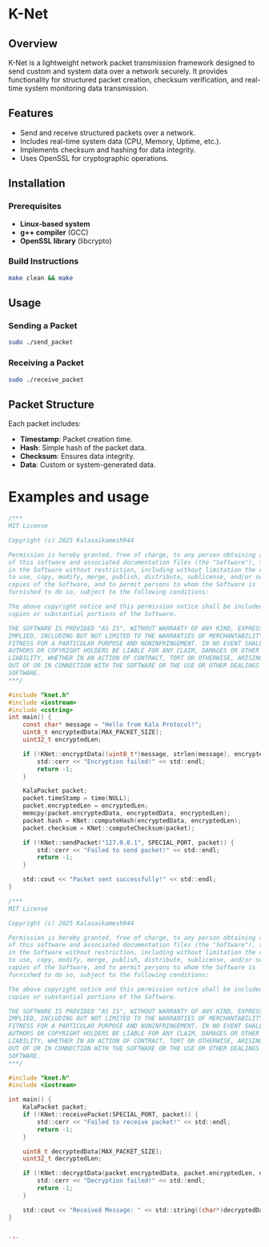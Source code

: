 # K-Net

## Overview
K-Net is a lightweight network packet transmission framework designed to send custom and system data over a network securely. It provides functionality for structured packet creation, checksum verification, and real-time system monitoring data transmission.

## Features
- Send and receive structured packets over a network.
- Includes real-time system data (CPU, Memory, Uptime, etc.).
- Implements checksum and hashing for data integrity.
- Uses OpenSSL for cryptographic operations.

## Installation
### Prerequisites
- **Linux-based system**
- **g++ compiler** (GCC)
- **OpenSSL library** (libcrypto)

### Build Instructions
```bash
make clean && make
```

## Usage
### Sending a Packet
```bash
sudo ./send_packet
```
### Receiving a Packet
```bash
sudo ./receive_packet
```

## Packet Structure
Each packet includes:
- **Timestamp**: Packet creation time.
- **Hash**: Simple hash of the packet data.
- **Checksum**: Ensures data integrity.
- **Data**: Custom or system-generated data.

# Examples and usage 
```c
/***
MIT License

Copyright (c) 2025 Kalasaikamesh944

Permission is hereby granted, free of charge, to any person obtaining a copy
of this software and associated documentation files (the "Software"), to deal
in the Software without restriction, including without limitation the rights
to use, copy, modify, merge, publish, distribute, sublicense, and/or sell
copies of the Software, and to permit persons to whom the Software is
furnished to do so, subject to the following conditions:

The above copyright notice and this permission notice shall be included in all
copies or substantial portions of the Software.

THE SOFTWARE IS PROVIDED "AS IS", WITHOUT WARRANTY OF ANY KIND, EXPRESS OR
IMPLIED, INCLUDING BUT NOT LIMITED TO THE WARRANTIES OF MERCHANTABILITY,
FITNESS FOR A PARTICULAR PURPOSE AND NONINFRINGEMENT. IN NO EVENT SHALL THE
AUTHORS OR COPYRIGHT HOLDERS BE LIABLE FOR ANY CLAIM, DAMAGES OR OTHER
LIABILITY, WHETHER IN AN ACTION OF CONTRACT, TORT OR OTHERWISE, ARISING FROM,
OUT OF OR IN CONNECTION WITH THE SOFTWARE OR THE USE OR OTHER DEALINGS IN THE
SOFTWARE.
***/    

#include "knet.h"
#include <iostream>
#include <cstring>
int main() {
    const char* message = "Hello from Kala Protocol!";
    uint8_t encryptedData[MAX_PACKET_SIZE];
    uint32_t encryptedLen;

    if (!KNet::encryptData((uint8_t*)message, strlen(message), encryptedData, encryptedLen)) {
        std::cerr << "Encryption failed!" << std::endl;
        return -1;
    }

    KalaPacket packet;
    packet.timeStamp = time(NULL);
    packet.encryptedLen = encryptedLen;
    memcpy(packet.encryptedData, encryptedData, encryptedLen);
    packet.hash = KNet::computeHash(encryptedData, encryptedLen);
    packet.checksum = KNet::computeChecksum(packet);

    if (!KNet::sendPacket("127.0.0.1", SPECIAL_PORT, packet)) {
        std::cerr << "Failed to send packet!" << std::endl;
        return -1;
    }

    std::cout << "Packet sent successfully!" << std::endl;
}

```
```c
/***
MIT License

Copyright (c) 2025 Kalasaikamesh944

Permission is hereby granted, free of charge, to any person obtaining a copy
of this software and associated documentation files (the "Software"), to deal
in the Software without restriction, including without limitation the rights
to use, copy, modify, merge, publish, distribute, sublicense, and/or sell
copies of the Software, and to permit persons to whom the Software is
furnished to do so, subject to the following conditions:

The above copyright notice and this permission notice shall be included in all
copies or substantial portions of the Software.

THE SOFTWARE IS PROVIDED "AS IS", WITHOUT WARRANTY OF ANY KIND, EXPRESS OR
IMPLIED, INCLUDING BUT NOT LIMITED TO THE WARRANTIES OF MERCHANTABILITY,
FITNESS FOR A PARTICULAR PURPOSE AND NONINFRINGEMENT. IN NO EVENT SHALL THE
AUTHORS OR COPYRIGHT HOLDERS BE LIABLE FOR ANY CLAIM, DAMAGES OR OTHER
LIABILITY, WHETHER IN AN ACTION OF CONTRACT, TORT OR OTHERWISE, ARISING FROM,
OUT OF OR IN CONNECTION WITH THE SOFTWARE OR THE USE OR OTHER DEALINGS IN THE
SOFTWARE.
***/    

#include "knet.h"
#include <iostream>

int main() {
    KalaPacket packet;
    if (!KNet::receivePacket(SPECIAL_PORT, packet)) {
        std::cerr << "Failed to receive packet!" << std::endl;
        return -1;
    }

    uint8_t decryptedData[MAX_PACKET_SIZE];
    uint32_t decryptedLen;

    if (!KNet::decryptData(packet.encryptedData, packet.encryptedLen, decryptedData, decryptedLen)) {
        std::cerr << "Decryption failed!" << std::endl;
        return -1;
    }

    std::cout << "Received Message: " << std::string((char*)decryptedData, decryptedLen) << std::endl;
}


'''
